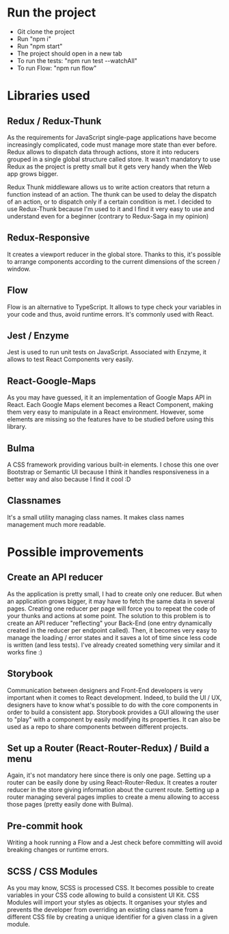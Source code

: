 # Run the project

* Git clone the project
* Run "npm i"
* Run "npm start"
* The project should open in a new tab
* To run the tests: "npm run test --watchAll"
* To run Flow: "npm run flow"

# Libraries used

## Redux / Redux-Thunk

As the requirements for JavaScript single-page applications have become increasingly complicated, code must manage more state than ever before. Redux allows to dispatch data through actions, store it into reducers grouped in a single global structure called store. It wasn't mandatory to use Redux as the project is pretty small but it gets very handy when the Web app grows bigger.

Redux Thunk middleware allows us to write action creators that return a function instead of an action. The thunk can be used to delay the dispatch of an action, or to dispatch only if a certain condition is met. I decided to use Redux-Thunk because I'm used to it and I find it very easy to use and understand even for a beginner (contrary to Redux-Saga in my opinion)

## Redux-Responsive

It creates a viewport reducer in the global store. Thanks to this, it's possible to arrange components according to the current dimensions of the screen / window.

## Flow

Flow is an alternative to TypeScript. It allows to type check your variables in your code and thus, avoid runtime errors. It's commonly used with React.

## Jest / Enzyme

Jest is used to run unit tests on JavaScript. Associated with Enzyme, it allows to test React Components very easily.

## React-Google-Maps

As you may have guessed, it it an implementation of Google Maps API in React. Each Google Maps element becomes a React Component, making them very easy to manipulate in a React environment. However, some elements are missing so the features have to be studied before using this library.

## Bulma

A CSS framework providing various built-in elements. I chose this one over Bootstrap or Semantic UI because I think it handles responsiveness in a better way and also because I find it cool :D

## Classnames

It's a small utility managing class names. It makes class names management much more readable.

# Possible improvements

## Create an API reducer

As the application is pretty small, I had to create only one reducer. But when an application grows bigger, it may have to fetch the same data in several pages. Creating one reducer per page will force you to repeat the code of your thunks and actions at some point. The solution to this problem is to create an API reducer "reflecting" your Back-End (one entry dynamically created in the reducer per endpoint called). Then, it becomes very easy to manage the loading / error states and it saves a lot of time since less code is written (and less tests). I've already created something very similar and it works fine :)

## Storybook

Communication between designers and Front-End developers is very important when it comes to React development. Indeed, to build the UI / UX, designers have to know what's possible to do with the core components in order to build a consistent app. Storybook provides a GUI allowing the user to "play" with a component by easily modifying its properties. It can also be used as a repo to share components between different projects.

## Set up a Router (React-Router-Redux) / Build a menu

Again, it's not mandatory here since there is only one page. Setting up a router can be easily done by using React-Router-Redux. It creates a router reducer in the store giving information about the current route. Setting up a router managing several pages implies to create a menu allowing to access those pages (pretty easily done with Bulma).

## Pre-commit hook

Writing a hook running a Flow and a Jest check before committing will avoid breaking changes or runtime errors.

## SCSS / CSS Modules

As you may know, SCSS is processed CSS. It becomes possible to create variables in your CSS code allowing to build a consistent UI Kit. CSS Modules will import your styles as objects. It organises your styles and prevents the developer from overriding an existing class name from a different CSS file by creating a unique identifier for a given class in a given module.

